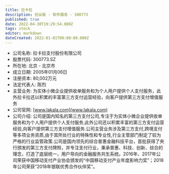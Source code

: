 ```yaml
---
title: 拉卡拉
description: 创业板 - 软件服务 - 300773
published: true
date: 2022-04-30T19:29:54.000Z
tags: stock
editor: markdown
dateCreated: 2022-01-01T00:00:00.000Z
---
```


- 公司名称: 拉卡拉支付股份有限公司
- 股票代码: 300773.SZ
- 所在地: 北京 - 北京市
- 成立日期: 2005年01月06日
- 注册资本: 80,002万元
- 法定代表人: 陈烈
- 主营业务: 为实体小微企业提供收单服务和为个人用户提供个人支付服务，此外拉卡拉还以积累的丰富第三方支付运营经验，向客户提供第三方支付增值服务
- 公司官网: [www.lakala.com](www.lakala.com)
- 公司介绍: 公司是国内知名的第三方支付公司,专注于为实体小微企业提供收单服务和为个人用户提供个人支付服务,此外公司还以积累丰富的第三方支付运营经验,向客户提供第三方支付增值服务.公司主营业务涉及第三方支付,跨境支付等多项业务资质,由于其所处行业的特殊性和专业性,行业主管部门制定了较为严格的行业监管政策.公司是国内领先的综合普惠金融科技平台，首批获得了央行颁发的第三方支付牌照，并专注支付行业，秉承普惠、科技、创新、综合的理念，打造了底层统一，用户导向的金融服务共生系统。2016年、2017年公司荣获中国移动支付产业协会颁发的“中国移动支付产业年度影响力奖”；2018年公司荣获“2018年银联优秀合作伙伴奖”。


